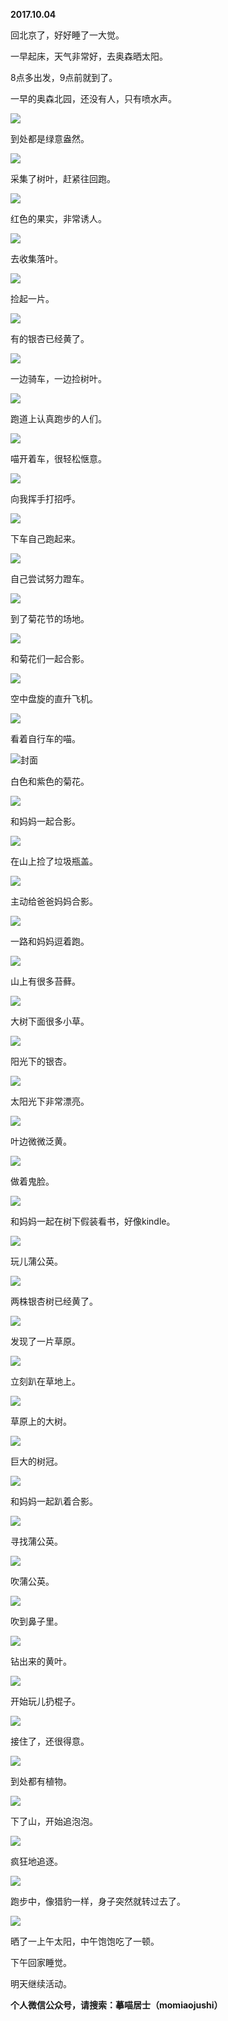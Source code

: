 
          
**2017.10.04**

回北京了，好好睡了一大觉。

一早起床，天气非常好，去奥森晒太阳。

8点多出发，9点前就到了。

一早的奥森北园，还没有人，只有喷水声。


![](//upload-images.jianshu.io/upload_images/51001-5aab1486dcc3bbf8.jpg)


到处都是绿意盎然。


![](//upload-images.jianshu.io/upload_images/51001-72e54bdaa6aa17a0.jpg)


采集了树叶，赶紧往回跑。


![](//upload-images.jianshu.io/upload_images/51001-d6ccc04ff24c2ab5.jpg)


红色的果实，非常诱人。


![](//upload-images.jianshu.io/upload_images/51001-a06da4d46df8e154.jpg)


去收集落叶。


![](//upload-images.jianshu.io/upload_images/51001-a0b582651c05f8bd.jpg)


捡起一片。


![](//upload-images.jianshu.io/upload_images/51001-03d6f7471f51746c.jpg)


有的银杏已经黄了。


![](//upload-images.jianshu.io/upload_images/51001-f273c47aa538b200.jpg)


一边骑车，一边捡树叶。


![](//upload-images.jianshu.io/upload_images/51001-a3ce6c724156d1ad.jpg)


跑道上认真跑步的人们。


![](//upload-images.jianshu.io/upload_images/51001-3c818a9b16ac4c1c.jpg)


喵开着车，很轻松惬意。


![](//upload-images.jianshu.io/upload_images/51001-16d693f8e95b53ea.jpg)


向我挥手打招呼。


![](//upload-images.jianshu.io/upload_images/51001-36a9f3bf2b84e79c.jpg)


下车自己跑起来。


![](//upload-images.jianshu.io/upload_images/51001-598e38f338534f54.jpg)


自己尝试努力蹬车。


![](//upload-images.jianshu.io/upload_images/51001-0e47e286d17eb44c.jpg)


到了菊花节的场地。


![](//upload-images.jianshu.io/upload_images/51001-764a3de8dc8ee9a7.jpg)


和菊花们一起合影。


![](//upload-images.jianshu.io/upload_images/51001-61e4d9cdd6728ed4.jpg)


空中盘旋的直升飞机。


![](//upload-images.jianshu.io/upload_images/51001-7f9b4c213eebabf1.jpg)


看着自行车的喵。


![](//upload-images.jianshu.io/upload_images/51001-19c8dd2f533cbbd2.jpg)封面


白色和紫色的菊花。


![](//upload-images.jianshu.io/upload_images/51001-21b7f2d902a2275b.jpg)


和妈妈一起合影。


![](//upload-images.jianshu.io/upload_images/51001-b940be07056b39dc.jpg)


在山上捡了垃圾瓶盖。


![](//upload-images.jianshu.io/upload_images/51001-851a28f2f74ddcd6.jpg)


主动给爸爸妈妈合影。


![](//upload-images.jianshu.io/upload_images/51001-a2d9114a9adbb438.jpg)


一路和妈妈逗着跑。


![](//upload-images.jianshu.io/upload_images/51001-865d7affa564beaf.jpg)


山上有很多苔藓。


![](//upload-images.jianshu.io/upload_images/51001-1ef971f98329dda4.jpg)


大树下面很多小草。


![](//upload-images.jianshu.io/upload_images/51001-aa0d104c2892860b.jpg)


阳光下的银杏。


![](//upload-images.jianshu.io/upload_images/51001-bc147da95ac6e48d.jpg)


太阳光下非常漂亮。


![](//upload-images.jianshu.io/upload_images/51001-9cbc44df5bd582f1.jpg)


叶边微微泛黄。


![](//upload-images.jianshu.io/upload_images/51001-9a9da05cce9cb735.jpg)


做着鬼脸。


![](//upload-images.jianshu.io/upload_images/51001-6aabece0f38365c3.jpg)


和妈妈一起在树下假装看书，好像kindle。


![](//upload-images.jianshu.io/upload_images/51001-334dda1605a60b31.jpg)


玩儿蒲公英。


![](//upload-images.jianshu.io/upload_images/51001-c7262afe33ab79bc.jpg)


两株银杏树已经黄了。


![](//upload-images.jianshu.io/upload_images/51001-9de11d8e6806d478.jpg)


发现了一片草原。


![](//upload-images.jianshu.io/upload_images/51001-7175f3ec55e58096.jpg)


立刻趴在草地上。


![](//upload-images.jianshu.io/upload_images/51001-c8ee28b1f8fd5bc0.jpg)


草原上的大树。


![](//upload-images.jianshu.io/upload_images/51001-6cca1b5b69504a4f.jpg)


巨大的树冠。


![](//upload-images.jianshu.io/upload_images/51001-8eba93aac6c330e4.jpg)


和妈妈一起趴着合影。


![](//upload-images.jianshu.io/upload_images/51001-447b985c2006b4ae.jpg)


寻找蒲公英。


![](//upload-images.jianshu.io/upload_images/51001-4f630fe1f79436ea.jpg)


吹蒲公英。


![](//upload-images.jianshu.io/upload_images/51001-6b1be098c44ddbd4.jpg)


吹到鼻子里。


![](//upload-images.jianshu.io/upload_images/51001-653086e80d3a248d.jpg)


钻出来的黄叶。


![](//upload-images.jianshu.io/upload_images/51001-256d6c953677d28d.jpg)


开始玩儿扔棍子。


![](//upload-images.jianshu.io/upload_images/51001-1035e7e628fe97fd.jpg)


接住了，还很得意。


![](//upload-images.jianshu.io/upload_images/51001-6cc1e067940cbfad.jpg)


到处都有植物。


![](//upload-images.jianshu.io/upload_images/51001-588a0a160fc09f9f.jpg)


下了山，开始追泡泡。


![](//upload-images.jianshu.io/upload_images/51001-a392981ee82d04ad.jpg)


疯狂地追逐。


![](//upload-images.jianshu.io/upload_images/51001-3b5db33fae8d2c99.jpg)


跑步中，像猎豹一样，身子突然就转过去了。


![](//upload-images.jianshu.io/upload_images/51001-cf6d22e6e4af2416.jpg)


晒了一上午太阳，中午饱饱吃了一顿。

下午回家睡觉。

明天继续活动。


**个人微信公众号，请搜索：摹喵居士（momiaojushi）**

        